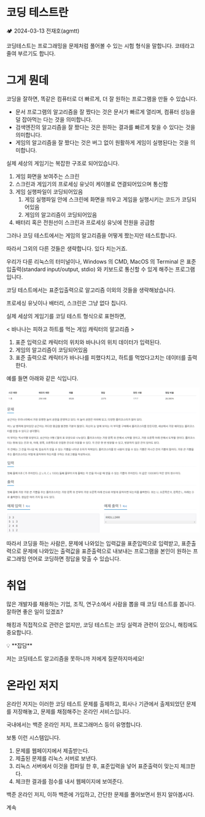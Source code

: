 # 코딩 테스트란

<aside>
🏕️ 2024-03-13 전재호(agmtt)

</aside>

코딩테스트는 프로그래밍을 문제처럼 풀어볼 수 있는 시험 형식을 말합니다. 코테라고 줄여 부르기도 합니다.

# 그게 뭔데

코딩을 잘하면, 똑같은 컴퓨터로 더 빠르게, 더 잘 원하는 프로그램을 만들 수 있습니다.

- 문서 프로그램의 알고리즘을 잘 짰다는 것은 문서가 빠르게 열리며, 컴퓨터 성능을 덜 잡아먹는 다는 것을 의미합니다.
- 검색엔진의 알고리즘을 잘 짰다는 것은 원하는 결과를 빠르게 찾을 수 있다는 것을 의미합니다.
- 게임의 알고리즘을 잘 짰다는 것은 버그 없이 원활하게 게임이 실행된다는 것을 의미합니다.

실제 세상의 게임기는 복잡한 구조로 되어있습니다.

1. 게임 화면을 보여주는 스크린
2. 스크린과 게임기의 프로세싱 유닛이 케이블로 연결되어있으며 통신함
3. 게임 실행파일이 코딩되어있음
    1. 게임 실행파일 안에 스크린에 화면을 띄우고 게임을 실행시키는 코드가 코딩되어있음
    2. 게임의 알고리즘이 코딩되어있음
4. 배터리 혹은 전원선이 스크린과 프로세싱 유닛에 전원을 공급함

그러나 코딩 테스트에서는 게임의 알고리즘을 어떻게 짰는지만 테스트합니다.

따라서 그외의 다른 것들은 생략합니다. 있다 치는거죠.

우리가 다룬 리눅스의 터미널이나, Windows 의 CMD, MacOS 의 Terminal 은 표준입출력(standard input/output, stdio) 와 키보드로 통신할 수 있게 해주는 프로그램입니다.

코딩 테스트에서는 표준입출력으로 알고리즘 이외의 것들을 생략해놨습니다.

프로세싱 유닛이나 배터리, 스크린은 그냥 없다 칩니다.

실제 세상의 게임기를 코딩 테스트 형식으로 표현하면,

< 바나나는 피하고 하트를 먹는 게임 캐릭터의 알고리즘 >

1. 표준 입력으로 캐릭터의 위치와 바나나의 위치 데이터가 입력된다.
2. 게임의 알고리즘이 코딩되어있음
3. 표준 출력으로 캐릭터가 바나나를 피했다치고, 하트를 먹었다고치는 데이터를 출력한다.

예를 들면 아래와 같은 식입니다.

![Untitled](Untitled%20134.png)

따라서 코딩을 하는 사람은, 문제에 나와있는 입력값을 표준입력으로 입력받고, 표준출력으로 문제에 나와있는 출력값을 표준출력으로 내보내는 프로그램을 본인이 원하는 프로그래밍 언어로 코딩하면 정답을 맞출 수 있습니다.

# 취업

많은 개발자를 채용하는 기업, 조직, 연구소에서 사람을 뽑을 때 코딩 테스트를 봅니다. 잘하면 좋은 일이 있겠죠?

해킹과 직접적으로 관련은 없지만, 코딩 테스트는 코딩 실력과 관련이 있으니, 해킹에도 중요합니다.

<aside>
💡 **잡담**

저는 코딩테스트 알고리즘을 못하니까 저에게 질문하지마세요!

</aside>

# 온라인 저지

온라인 저지는 이러한 코딩 테스트 문제를 출제하고, 회사나 기관에서 출제되었던 문제를 저장해놓고, 문제를 채점해주는 온라인 서비스입니다.

국내에서는 백준 온라인 저지, 프로그래머스 등이 유명합니다.

보통 이런 시스템입니다.

1. 문제를 웹페이지에서 제출받는다.
2. 제출된 문제를 리눅스 서버로 보낸다.
3. 리눅스 서버에서 이것을 컴파일 한 후, 표준입력을 넣어 표준출력이 맞는지 체크한다.
4. 체크한 결과를 점수를 내서 웹페이지에 보여준다.

백준 온라인 저지, 이하 백준에 가입하고, 간단한 문제를 풀어보면서 뭔지 알아봅시다.

계속